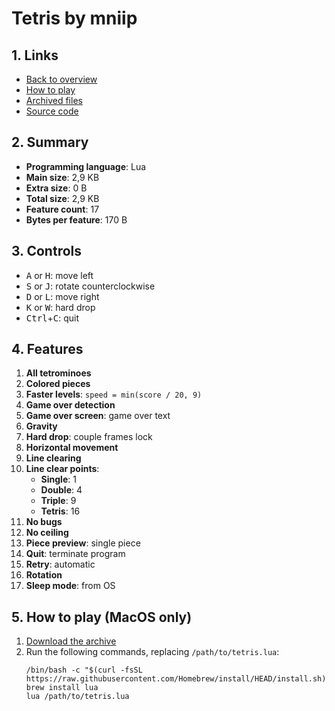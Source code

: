 # Tetris by mniip

## 1. Links

- [Back to overview](../README.md)
- [How to play](#5-how-to-play-macos-only)
- [Archived files](https://github.com/nineteendo/tetris4karchive/tree/main/tetris-4/archive)
- [Source code](https://codegolf.stackexchange.com/a/11650/120787)

## 2. Summary

- **Programming language**: Lua
- **Main size**: 2,9 KB
- **Extra size**: 0 B
- **Total size**: 2,9 KB
- **Feature count**: 17
- **Bytes per feature**: 170 B

## 3. Controls

- <kbd>A</kbd> or <kbd>H</kbd>: move left
- <kbd>S</kbd> or <kbd>J</kbd>: rotate counterclockwise
- <kbd>D</kbd> or <kbd>L</kbd>: move right
- <kbd>K</kbd> or <kbd>W</kbd>: hard drop
- <kbd>Ctrl</kbd>+<kbd>C</kbd>: quit

## 4. Features

1. **All tetrominoes**
2. **Colored pieces**
3. **Faster levels**: `speed = min(score / 20, 9)`
4. **Game over detection**
5. **Game over screen**: game over text
6. **Gravity**
7. **Hard drop**: couple frames lock
8. **Horizontal movement**
9. **Line clearing**
10. **Line clear points**:
    - **Single**: 1
    - **Double**: 4
    - **Triple**: 9
    - **Tetris**: 16
11. **No bugs**
12. **No ceiling**
13. **Piece preview**: single piece
14. **Quit**: terminate program
15. **Retry**: automatic
16. **Rotation**
17. **Sleep mode**: from OS

## 5. How to play (MacOS only)

1. [Download the archive](https://codeload.github.com/nineteendo/tetris4karchive/zip/refs/heads/main)
2. Run the following commands, replacing `/path/to/tetris.lua`:
    ```shell
    /bin/bash -c "$(curl -fsSL https://raw.githubusercontent.com/Homebrew/install/HEAD/install.sh)"
    brew install lua
    lua /path/to/tetris.lua
    ```